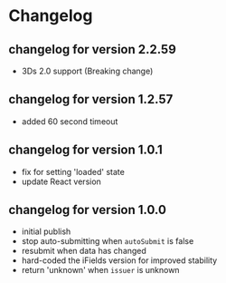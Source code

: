 # Changelog

## changelog for version 2.2.59
- 3Ds 2.0 support (Breaking change)
## changelog for version 1.2.57
- added 60 second timeout
## changelog for version 1.0.1
- fix for setting 'loaded' state
- update React version
## changelog for version 1.0.0
- initial publish
- stop auto-submitting when `autoSubmit` is false
- resubmit when data has changed
- hard-coded the iFields version for improved stability
- return 'unknown' when `issuer` is unknown
